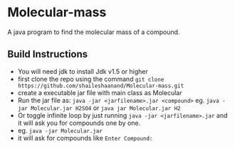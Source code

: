 # Molecular-mass
A java program to find the molecular mass of a compound.
## Build Instructions
- You will need jdk to install Jdk v1.5 or higher
- first clone the repo using the command `git clone https://github.com/shaileshaanand/Molecular-mass.git`
- create a executable jar file with main class as Molecular
- Run the jar file as: `java -jar <jarfilename>.jar <compound>`
 eg. `java -jar Molecular.jar H2SO4` or `java jar Molecular.jar H2`
- Or toggle infinite loop by just running `java -jar <jarfilename>.jar` and it will ask you for compounds one by one.
- eg. `java -jar Molecular.jar`
- it will ask for compounds like `Enter Compound: `
